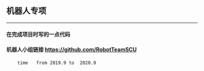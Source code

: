 ## 机器人专项
---
####  在完成项目时写的一点代码 

####  机器人小组链接 <https://github.com/RobotTeamSCU>

```
    time   from 2019.9 to  2020.9
```

